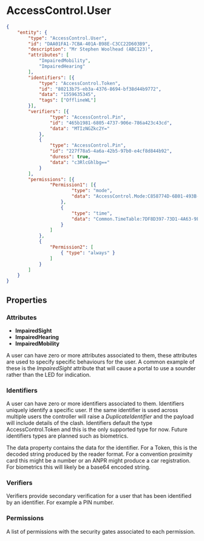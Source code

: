 # AccessControl.User

````json
{
    "entity": {
        "type": "AccessControl.User",
        "id": "DAA01FA1-7CBA-401A-B98E-C3CC22D603B9",
        "description": "Mr Stephen Woolhead (ABC123)",
        "attributes": [
            "ImpairedMobility",
            "ImpairedHearing"
        ],
        "identifiers": [{
            "type": "AccessControl.Token",
            "id": "80213b75-eb3a-4376-8694-bf38d44b9772",
            "data": "1559635345",
            "tags": ["OfflineWL"]
        }],
        "verifiers": [{
                "type": "AccessControl.Pin",
                "id": "465b1981-6805-4737-906e-786a423c43cd",
                "data": "MTIzNGZkc2Y="
            },
            {
                "type": "AccessControl.Pin",
                "id": "227f78a5-4a6a-42b5-97b0-e4cf8d844b92",
                "duress": true,
                "data": "c3RlcGhlbg=="
            }
        ],
        "permissions": [{
                "Permission1": [{
                        "type": "mode",
                        "data": "AccessControl.Mode:C858774D-6B01-493B-BF52-B1817A9E6AF3"
                    },
                    {
                        "type": "time",
                        "data": "Common.TimeTable:7DF8D397-73D1-4A63-9F10-0F646C4EA87F"
                    }
                ]
            },
            {
                "Permission2": [
                    { "type": "always" }
                ]
            }
        ]
    }
}
````

## Properties

### Attributes

- **ImpairedSight**
- **ImpairedHearing**
- **ImpairedMobility**

A user can have zero or more attributes associated to them, these attributes are
used to specify specific behaviours for the user. A common example of these is
the *ImpairedSight* attribute that will cause a portal to use a sounder rather than the
LED for indication.


### Identifiers

A user can have zero or more identifiers associated to them. Identifiers
uniquely identify a specific user. If the same identifier is used across
multiple users the controller will raise a *DuplicateIdentifier* and the payload
will include details of the clash. Identifiers default the type
AccessControl.Token and this is the only supported type for now. Future
identifiers types are planned such as biometrics.

The data property contains the data for the identifier. For a Token, this is the
decoded string produced by the reader format. For a convention proximity card
this might be a number or an ANPR might produce a car registration. For
biometrics this will likely be a base64 encoded string.

### Verifiers

Verifiers provide secondary verification for a user that has been identified by
an identifier. For example a PIN number.

### Permissions

A list of permissions with the security gates associated to each permission.